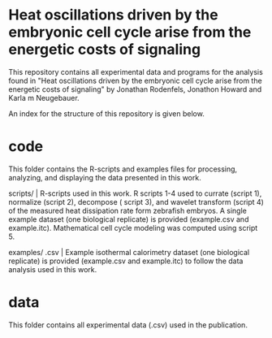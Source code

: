 # Heat oscillations driven by the embryonic cell cycle arise from the energetic costs of signaling
This repository contains all experimental data and programs for the analysis found in "Heat oscillations driven by the embryonic cell cycle arise from the energetic costs of signaling" by Jonathan Rodenfels, Jonathon Howard and Karla m Neugebauer.

An index for the structure of this repository is given below.

# code
This folder contains the R-scripts and examples files for processing, analyzing, and displaying the data presented in this work.

scripts/ | R-scripts used in this work. R scripts 1-4 used to currate (script 1), normalize (script 2), decompose ( script 3), 
and wavelet transform (script 4) of the measured heat dissipation rate form zebrafish embryos. A single example dataset (one
biological replicate) is provided (example.csv and example.itc). Mathematical cell cycle modeling was computed using script 5.

examples/ .csv | Example isothermal calorimetry dataset (one biological replicate) is provided (example.csv and example.itc) to follow the data analysis used in this work.

# data
This folder contains all experimental data (.csv) used in the publication.

